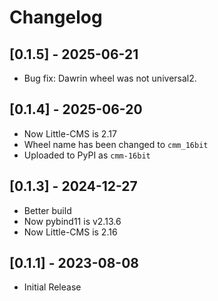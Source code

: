 # Changelog

## [0.1.5] - 2025-06-21

- Bug fix: Dawrin wheel was not universal2.

## [0.1.4] - 2025-06-20

- Now Little-CMS is 2.17
- Wheel name has been changed to `cmm_16bit`
- Uploaded to PyPI as `cmm-16bit`

## [0.1.3] - 2024-12-27

- Better build
- Now pybind11 is v2.13.6
- Now Little-CMS is 2.16

## [0.1.1] - 2023-08-08

- Initial Release
